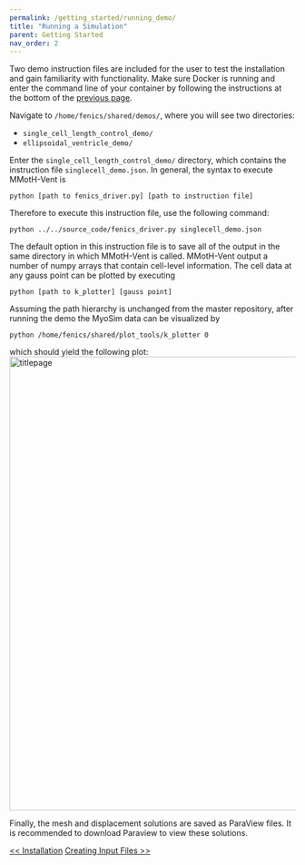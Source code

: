 ```yaml
---
permalink: /getting_started/running_demo/
title: "Running a Simulation"
parent: Getting Started
nav_order: 2
---
```


Two demo instruction files are included for the user to test the installation and gain familiarity with functionality. Make sure Docker is running and enter the command line of your container by following the instructions at the bottom of the [previous page](/MMotH-Vent/getting_started/installation/#enter-container-command-line).

Navigate to ```/home/fenics/shared/demos/```, where you will see two directories:  
* ```single_cell_length_control_demo/```
* ```ellipsoidal_ventricle_demo/```

Enter the ```single_cell_length_control_demo/``` directory, which contains the instruction file ```singlecell_demo.json```. In general, the syntax to execute MMotH-Vent is
```
python [path to fenics_driver.py] [path to instruction file]
```
Therefore to execute this instruction file, use the following command:  

```
python ../../source_code/fenics_driver.py singlecell_demo.json
```

The default option in this instruction file is to save all of the output in the same directory in which MMotH-Vent is called. MMotH-Vent output a number of numpy arrays that contain cell-level information. The cell data at any gauss point can be plotted by executing
```
python [path to k_plotter] [gauss point]
```
Assuming the path hierarchy is unchanged from the master repository, after running the demo the MyoSim data can be visualized by
```
python /home/fenics/shared/plot_tools/k_plotter 0
```
which should yield the following plot:
<img src="https://github.com/mmoth-kurtis/MMotH-Vent/blob/master/docs/assets/images/Screen%20Shot%202020-07-01%20at%205.03.18%20PM.png?raw=true" alt="titlepage" width="800"/>  

Finally, the mesh and displacement solutions are saved as ParaView files. It is recommended to download Paraview to view these solutions.

<a href="/getting_started/installation/" class="btn btn--primary"><< Installation</a>
<a href="/getting_started/fenics_input_readme/" class="btn btn--primary">Creating Input Files >></a>
